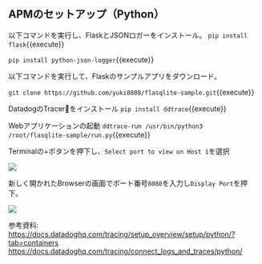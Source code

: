 ## APMのセットアップ（Python）

以下コマンドを実行し、FlaskとJSONロガーをインストール。
`pip install flask`{{execute}}

`pip install python-json-logger`{{execute}}

以下コマンドを実行して、Flaskのサンプルアプリをダウンロード。

`git clone https://github.com/yuki0808/flasqlite-sample.git`{{execute}}

DatadogのTracerをインストール
`pip install ddtrace`{{execute}}

Webアプリケーションの起動
`ddtrace-run /usr/bin/python3 /root/flasqlite-sample/run.py`{{execute}}

Terminalの+ボタンを押下し、`Select port to view on Host 1`を選択

![](https://p-qkfgo2.t2.n0.cdn.getcloudapp.com/items/rRubbEDo/e49db587-310e-4d08-a436-e5a90d5ceb5c.jpg?v=d4ef05cf0eca0f621ed608914a879a4f)


新しく開かれたBrowserの画面でポート番号`8080`を入力し`Display Port`を押下。

![](https://p-qkfgo2.t2.n0.cdn.getcloudapp.com/items/kpunnyvE/a93e138e-5b43-4453-8188-cac38d305312.jpg?v=d14ea1a84f62b784f03238b9abab643c)

参考資料:
https://docs.datadoghq.com/tracing/setup_overview/setup/python/?tab=containers
https://docs.datadoghq.com/tracing/connect_logs_and_traces/python/
